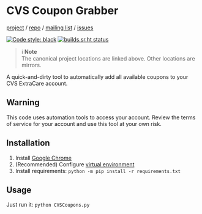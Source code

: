 # CVS Coupon Grabber

[project](https://sr.ht/~logankirkland/cvs-coupons/) / 
[repo](https://git.sr.ht/~logankirkland/cvs-coupons) / 
[mailing list](https://lists.sr.ht/~logankirkland/cvs-coupons) /
[issues](https://todo.sr.ht/~logankirkland/cvs-coupons)

[![Code style: black](https://img.shields.io/badge/code%20style-black-000000.svg)](https://github.com/psf/black)
[![builds.sr.ht status](https://builds.sr.ht/~logankirkland/cvs-coupons.svg)](https://builds.sr.ht/~logankirkland/cvs-coupons?)

> ℹ️ **Note**  
> The canonical project locations are linked above. Other locations are 
> mirrors.

A quick-and-dirty tool to automatically add all available coupons to 
your CVS ExtraCare account.

## Warning
This code uses automation tools to access your account. Review the 
terms of service for your account and use this tool at your own risk.

## Installation
1. Install [Google Chrome](https://www.google.com/chrome/)
2. (Recommended) Configure [virtual environment](https://docs.python.org/3/library/venv.html#creating-virtual-environments)
3. Install requirements: `python -m pip install -r requirements.txt`

## Usage
Just run it: `python CVSCoupons.py`

